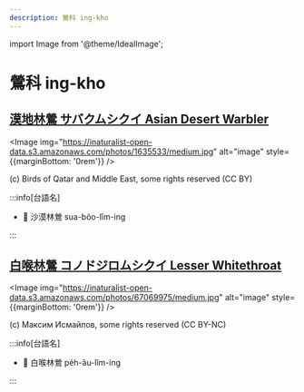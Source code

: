 ```yaml
---
description: 鶯科 ing-kho
---
```


import Image from '@theme/IdealImage';

# 鶯科 ing-kho

## [漠地林鶯 サバクムシクイ Asian Desert Warbler](https://ebird.org/species/asdwar1)

<Image img="https://inaturalist-open-data.s3.amazonaws.com/photos/1635533/medium.jpg" alt="image" style={{marginBottom: '0rem'}} />

<p className="image-caption">
(c) Birds of Qatar and Middle East, some rights reserved (CC BY)
</p>

:::info[台語名]

- 🎯 沙漠林鶯 sua-bôo-lîm-ing

:::

## [白喉林鶯 コノドジロムシクイ Lesser Whitethroat](https://ebird.org/species/leswhi4)

<Image img="https://inaturalist-open-data.s3.amazonaws.com/photos/67069975/medium.jpg" alt="image" style={{marginBottom: '0rem'}} />

<p className="image-caption">
(c) Максим Исмайлов, some rights reserved (CC BY-NC)
</p>

:::info[台語名]

- 🎯 白喉林鶯 pe̍h-âu-lîm-ing

:::

